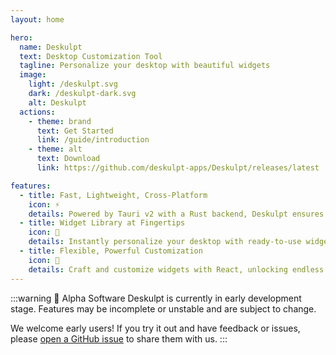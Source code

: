 ```yaml
---
layout: home

hero:
  name: Deskulpt
  text: Desktop Customization Tool
  tagline: Personalize your desktop with beautiful widgets
  image:
    light: /deskulpt.svg
    dark: /deskulpt-dark.svg
    alt: Deskulpt
  actions:
    - theme: brand
      text: Get Started
      link: /guide/introduction
    - theme: alt
      text: Download
      link: https://github.com/deskulpt-apps/Deskulpt/releases/latest

features:
  - title: Fast, Lightweight, Cross-Platform
    icon: ⚡
    details: Powered by Tauri v2 with a Rust backend, Deskulpt ensures high performance and minimal footprint across all platforms.
  - title: Widget Library at Fingertips
    icon: 🧩
    details: Instantly personalize your desktop with ready-to-use widgets from our growing widget library, no setup required.
  - title: Flexible, Powerful Customization
    icon: 🎨
    details: Craft and customize widgets with React, unlocking endless possibilities - anything you can build for the web, right on your desktop.
---
```


:::warning 🚧 Alpha Software
Deskulpt is currently in early development stage. Features may be incomplete or unstable and are subject to change.

We welcome early users! If you try it out and have feedback or issues, please [open a GitHub issue](https://github.com/deskulpt-apps/Deskulpt/issues/new) to share them with us.
:::
